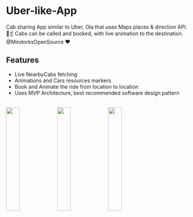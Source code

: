 # Uber-like-App
Cab sharing App similar to Uber, Ola that uses Maps places &amp; direction API. 🚕☝️ Cabs can be called and booked, with live animation to the destination. @MindorksOpenSource ❤️

## Features
- Live NearbyCabs fetching
- Animations and Cars resources markers
- Book and Animate the ride from location to location
- Uses MVP Architecture, best recommended software design pattern 

<br>

<div>
<img width="27%" src="https://i.imgur.com/DHDiPRv.png">
<img width="27%" src="https://i.imgur.com/t8G4jSq.png">
<img width="27%" src="https://i.imgur.com/HTNwavK.png">
</div>
